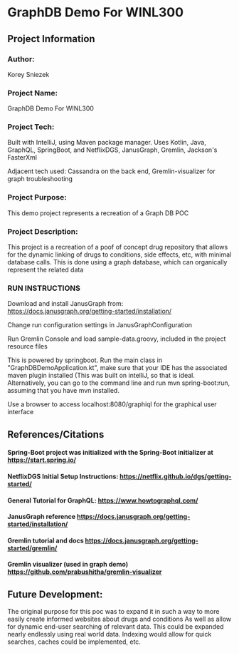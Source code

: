 
# GraphDB Demo For WINL300
## Project Information
### Author:
Korey Sniezek
### Project Name:
GraphDB Demo For WINL300
### Project Tech:
Built with IntelliJ, using Maven package manager.
Uses Kotlin, Java, GraphQL, SpringBoot, and NetflixDGS, JanusGraph, Gremlin, Jackson's FasterXml

Adjacent tech used: Cassandra on the back end, Gremlin-visualizer for graph troubleshooting
### Project Purpose:
This demo project represents a recreation of a Graph DB POC
### Project Description:
This project is a recreation of a poof of concept drug repository that allows for the dynamic linking of drugs 
to conditions, side effects, etc, with minimal database calls. This is done using a graph database, which can organically 
represent the related data
### RUN INSTRUCTIONS
Download and install JanusGraph from:
https://docs.janusgraph.org/getting-started/installation/

Change run configuration settings in JanusGraphConfiguration

Run Gremlin Console and load sample-data.groovy, included in the project resource files

This is powered by springboot. Run the main class in "GraphDBDemoApplication.kt", make sure that your IDE has the
associated maven plugin installed (This was built on intelliJ, so that is ideal. Alternatively, you can go to the
command line and run mvn spring-boot:run, assuming that you have mvn installed.

Use a browser to access localhost:8080/graphiql for the graphical user interface

## References/Citations
#### Spring-Boot project was initialized with the Spring-Boot initializer at https://start.spring.io/
#### NetflixDGS Initial Setup Instructions: https://netflix.github.io/dgs/getting-started/
#### General Tutorial for GraphQL: https://www.howtographql.com/
#### JanusGraph reference https://docs.janusgraph.org/getting-started/installation/
#### Gremlin tutorial and docs https://docs.janusgraph.org/getting-started/gremlin/
#### Gremlin visualizer (used in graph demo) https://github.com/prabushitha/gremlin-visualizer

## Future Development:
The original purpose for this poc was to expand it in such a way to more easily create informed websites about drugs and conditions
As well as allow for dynamic end-user searching of relevant data. This could be expanded nearly endlessly using real world
data. Indexing would allow for quick searches, caches could be implemented, etc. 